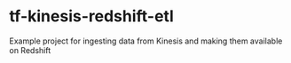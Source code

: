# tf-kinesis-redshift-etl
Example project for ingesting data from Kinesis and making them available on Redshift
